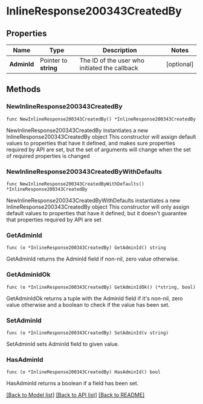 # InlineResponse200343CreatedBy

## Properties

Name | Type | Description | Notes
------------ | ------------- | ------------- | -------------
**AdminId** | Pointer to **string** | The ID of the user who initiated the callback | [optional] 

## Methods

### NewInlineResponse200343CreatedBy

`func NewInlineResponse200343CreatedBy() *InlineResponse200343CreatedBy`

NewInlineResponse200343CreatedBy instantiates a new InlineResponse200343CreatedBy object
This constructor will assign default values to properties that have it defined,
and makes sure properties required by API are set, but the set of arguments
will change when the set of required properties is changed

### NewInlineResponse200343CreatedByWithDefaults

`func NewInlineResponse200343CreatedByWithDefaults() *InlineResponse200343CreatedBy`

NewInlineResponse200343CreatedByWithDefaults instantiates a new InlineResponse200343CreatedBy object
This constructor will only assign default values to properties that have it defined,
but it doesn't guarantee that properties required by API are set

### GetAdminId

`func (o *InlineResponse200343CreatedBy) GetAdminId() string`

GetAdminId returns the AdminId field if non-nil, zero value otherwise.

### GetAdminIdOk

`func (o *InlineResponse200343CreatedBy) GetAdminIdOk() (*string, bool)`

GetAdminIdOk returns a tuple with the AdminId field if it's non-nil, zero value otherwise
and a boolean to check if the value has been set.

### SetAdminId

`func (o *InlineResponse200343CreatedBy) SetAdminId(v string)`

SetAdminId sets AdminId field to given value.

### HasAdminId

`func (o *InlineResponse200343CreatedBy) HasAdminId() bool`

HasAdminId returns a boolean if a field has been set.


[[Back to Model list]](../README.md#documentation-for-models) [[Back to API list]](../README.md#documentation-for-api-endpoints) [[Back to README]](../README.md)


